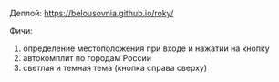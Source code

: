 Деплой: https://belousovnia.github.io/roky/

Фичи:
1) определение местоположения при входе и нажатии на кнопку                                  
2) автокомплит по городам России                                              
3) светлая и темная тема (кнопка справа сверху)                                        
